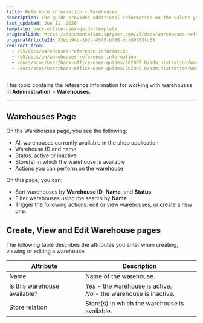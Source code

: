 ```yaml
---
title: Reference information - Warehouses
description: The guide provides additional information on the values you enter when creating and updating warehouses in the Back Office.
last_updated: Jun 11, 2020
template: back-office-user-guide-template
originalLink: https://documentation.spryker.com/v5/docs/warehouses-reference-information
originalArticleId: 33ecb94b-1b7b-45f5-bf36-dcfd9793fc68
redirect_from:
  - /v5/docs/warehouses-reference-information
  - /v5/docs/en/warehouses-reference-information
  - /docs/scos/user/back-office-user-guides/202005.0/administration/warehouses/references/reference-information-warehouses.html
  - /docs/scos/user/back-office-user-guides/202005.0/administration/warehouses/references/warehouses-reference-information.html
---
```


This topic contains the reference information for working with warehouses in **Administration** > **Warehouses**.
***
## Warehouses Page
On the Warehouses page, you see the following:
* All warehouses currently available in the shop application
* Warehouse ID and name
* Status: active or inactive
* Store(s) in which the warehouse is available
* Actions you can perform on the warehouse

On this page, you can:

* Sort warehouses by **Warehouse ID**, **Name**, and **Status**.
* Filter warehouses using the search by **Name**.
* Trigger the following actions: edit or view warehouses, or create a new one.


## Create, View and Edit Warehouse pages
The following table describes the attributes you enter when creating, viewing or editing a warehouse.

| Attribute | Description |
| --- | --- |
| Name | Name of the warehouse. |
| Is this warehouse available? | *Yes* - the warehouse is active.<br>*No* - the warehouse is inactive. |
| Store relation | Store(s) in which the warehouse is available. |
